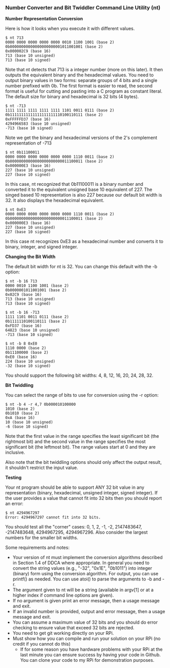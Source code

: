 ### Number Converter and Bit Twiddler Command Line Utility (nt)

**Number Representation Conversion**

Here is how it looks when you execute it with different values.

~~~~
$ nt 713
0000 0000 0000 0000 0000 0010 1100 1001 (base 2) 
0b00000000000000000000001011001001 (base 2) 
0x000002C9 (base 16)
713 (base 10 unsigned)
713 (base 10 signed) 
~~~~

Note that nt detects that 713 is a integer number (more on this later). It then outputs the equivalent binary and the hexadecimal values. You need to output binary values in two forms: separate groups of 4 bits and a single number prefixed with 0b. The first format is easier to read, the second format is useful for cutting and pasting into a C program as constant literal. The default size for binary and hexadecimal is 32 bits (4 bytes).
~~~~
$ nt -713
1111 1111 1111 1111 1111 1101 0011 0111 (base 2) 
0b11111111111111111111110100110111 (base 2)
0xFFFFFD37 (base 16)
4294966583 (base 10 unsigned)
-713 (base 10 signed)
~~~~
Note we get the binary and hexadecimal versions of the 2's complement representation of -713
~~~~
$ nt 0b11100011
0000 0000 0000 0000 0000 0000 1110 0011 (base 2)
0b00000000000000000000000011100011 (base 2)
0x000000E3 (base 16)
227 (base 10 unsigned)  
227 (base 10 signed)  
~~~~
In this case, nt recognized that 0b11100011 is a binary number and converted it to the equivalent unsigned base 10 equivalent of 227. The singed based 10 representation is also 227 because our default bit width is 32. It also displays the hexadecimal equivalent.
~~~~
$ nt 0xE3
0000 0000 0000 0000 0000 0000 1110 0011 (base 2)  
0b00000000000000000000000011100011 (base 2) 
0x000000E3 (base 16)
227 (base 10 unsigned) 
227 (base 10 signed)
~~~~
In this case nt recognizes 0xE3 as a hexadecimal number and converts it to binary, integer, and signed integer.

**Changing the Bit Width**

The default bit width for nt is 32. You can change this default with the -b option:
~~~~
$ nt -b 16 713
0000 0010 1100 1001 (base 2) 
0b0000001011001001 (base 2) 
0x02C9 (base 16)
713 (base 10 unsigned)
713 (base 10 signed)  

$ nt -b 16 -713
1111 1101 0011 0111 (base 2) 
0b1111110100110111 (base 2)
0xFD37 (base 16)
64823 (base 10 unsigned)
-713 (base 10 signed)

$ nt -b 8 0xE0
1110 0000 (base 2)
0b11100000 (base 2)
0xE0 (base 16)
224 (base 10 unsigned)
-32 (base 10 signed)
~~~~
You should support the following bit widths: 4, 8, 12, 16, 20, 24, 28, 32.

**Bit Twiddling**

You can select the range of bits to use for conversion using the -r option:
~~~~
$ nt -b 4 -r 4,7 0b000010100000
1010 (base 2)
0b1010 (base 2)
0xA (base 16)
10 (base 10 unsigned)
-6 (base 10 signed)
~~~~
Note that the first value in the range specifies the least significant bit (the rightmost bit) and the second value in the range specifies the most significant bit (the leftmost bit). The range values start at 0 and they are inclusive.

Also note that the bit twiddling options should only affect the output result, it shouldn't restrict the input value.

**Testing**

Your nt program should be able to support ANY 32 bit value in any representation (binary, hexadecimal, unsigned integer, signed integer). If the user provides a value that cannot fit into 32 bits then you should report an error:
~~~~
$ nt 4294967297
Error: 4294967297 cannot fit into 32 bits.
~~~~

You should test all the "corner" cases: 0, 1, 2, -1, -2, 2147483647, -2147483648, 4294967295, 4294967296. Also consider the largest numbers for the smaller bit widths.

Some requirements and notes:
 - Your version of nt must implement the conversion algorithms described in Section 1.4 of DDCA where appropriate. In general you need to convert the string values (e.g., "-32", "0x1E", "0b1011") into integer (binary) form using the conversion algorithm. For output, you can use printf() as needed. You can use atoi() to parse the arguments to -b and -r.
 - The argument given to nt will be a string (available in argv[1] or at a higher index if command line options are given).
 - If no argument is given print an error message, then a usage message and exit.
 - If an invalid number is provided, output and error message, then a usage message and exit.
 - You can assume a maximum value of 32 bits and you should do error checking to ensure value that exceed 32 bits are rejected. 
 - You need to get git working directly on your RPi.
 - Must show how you can compile and run your solution on your RPi (no credit if you cannot do this)
    - If for some reason you have hardware problems with your RPi at the last minute you can ensure success by having your code in Github. You can clone your code to my RPi for demonstration purposes.
